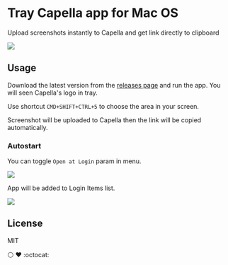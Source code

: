 # Tray Capella app for Mac OS

Upload screenshots instantly to Capella and get link directly to clipboard

![](demo.gif)

## Usage

Download the latest version from the [releases page](https://github.com/codex-team/capella-tray/releases) and run the app. You will seen Capella's logo in tray.


Use shortcut `CMD+SHIFT+CTRL+5` to choose the area in your screen.

Screenshot will be uploaded to Capella then the link will be copied automatically.

### Autostart

You can toggle `Open at Login` param in menu.


![](https://capella.pics/23ae53db-2017-4968-83a5-bef9a3c683da.jpg)

App will be added to Login Items list.

![](https://capella.pics/cfe2e663-1768-48e6-b588-43ec6d9bdcba.jpg)

## License

MIT

:white_circle: :heart: :octocat: 
